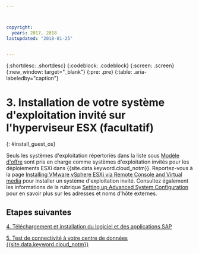 ```yaml
---



copyright:
  years: 2017, 2018
lastupdated: "2018-01-25"


---
```


{:shortdesc: .shortdesc}
{:codeblock: .codeblock}
{:screen: .screen}
{:new_window: target="_blank"}
{:pre: .pre}
{:table: .aria-labeledby="caption"}

# 3. Installation de votre système d'exploitation invité sur l'hyperviseur ESX (facultatif)
{: #install_guest_os}

Seuls les systèmes d'exploitation répertoriés dans la liste sous [Modèle d'offre](/docs/infrastructure/sap-netweaver/sap-about.html#offer_model) sont pris en charge comme systèmes d'exploitation invités pour les déploiements ESXi dans {{site.data.keyword.cloud_notm}}. Reportez-vous à la page [Installing VMware vSphere ESXi via Remote Console and Virtual media](https://console.bluemix.net/docs/infrastructure/vmware/installing-vmware-vsphere-esxi-remote-console-and-virtual-media.html#installing-vmware-vsphere-esxi-via-remote-console-and-virtual-media) pour installer un système d'exploitation invité. Consultez également les informations de la rubrique [Setting up Advanced System Configuration](/docs/infrastructure/sap-netweaver/sap-setting-up-infrastructure.html#adv_config) pour en savoir plus sur les adresses et noms d'hôte externes.

## Etapes suivantes

  [4. Téléchargement et installation du logiciel et des applications SAP](/docs/infrastructure/sap-netweaver/sap-installing-SAP-landscape.html)
  
  [5. Test de connectivité à votre centre de données {{site.data.keyword.cloud_notm}}](/docs/infrastructure/sap-netweaver/sap-testing-connectivity.html)

